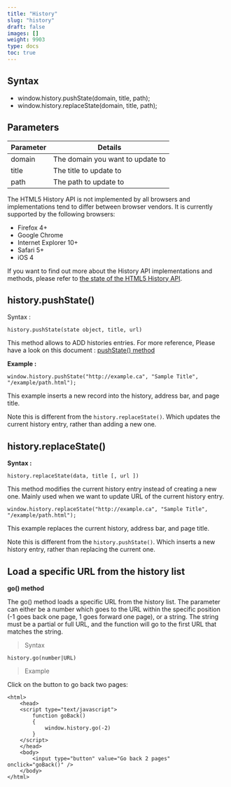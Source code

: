 ```yaml
---
title: "History"
slug: "history"
draft: false
images: []
weight: 9903
type: docs
toc: true
---
```


## Syntax
 - window.history.pushState(domain, title, path);
 - window.history.replaceState(domain, title, path);

## Parameters
|Parameter|Details|
|--------- |-------- |
|domain | The domain you want to update to|
|title | The title to update to|
|path| The path to update to|

The HTML5 History API is not implemented by all browsers and implementations tend to differ between browser vendors. It is currently supported by the following browsers:

- Firefox 4+
- Google Chrome
- Internet Explorer 10+
- Safari 5+
- iOS 4

If you want to find out more about the History API implementations and methods, please refer to [the state of the HTML5 History API][1].


  [1]: https://github.com/browserstate/history.js/wiki/The-State-of-the-HTML5-History-API#coherence

## history.pushState()
Syntax :

    history.pushState(state object, title, url)

This method allows to ADD histories entries. For more reference, Please have a look on this document : [pushState() method][1] 

**Example :**

    window.history.pushState("http://example.ca", "Sample Title", "/example/path.html");

This example inserts a new record into the history, address bar, and page title. 

Note this is different from the `history.replaceState()`. Which updates the current history entry, rather than adding a new one.


  [1]: https://developer.mozilla.org/en-US/docs/Web/API/History_API#The_pushState()_method

## history.replaceState()
**Syntax :**

    history.replaceState(data, title [, url ])

This method modifies the current history entry instead of creating a new one. Mainly used when we want to update URL of the current history entry.

    window.history.replaceState("http://example.ca", "Sample Title", "/example/path.html");

This example replaces the current history, address bar, and page title. 

Note this is different from the `history.pushState()`. Which inserts a new history entry, rather than replacing the current one.

## Load a specific URL from the history list
**go() method** 

The go() method loads a specific URL from the history list.
The parameter can either be a number which goes to the URL within the specific position (-1 goes back one page, 1 goes forward one page), or a string. The string must be a partial or full URL, and the function will go to the first URL that matches the string.

> Syntax

    history.go(number|URL)

> Example

Click on the button to go back two pages:

    <html>
        <head>
        <script type="text/javascript">
            function goBack()
            {
                window.history.go(-2)
            }
        </script>
        </head>
        <body>    
            <input type="button" value="Go back 2 pages" onclick="goBack()" />    
        </body>
    </html>

